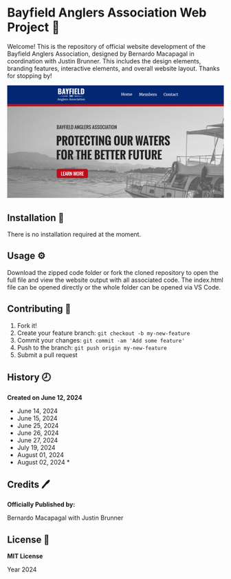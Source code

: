 # Bayfield Anglers Association Web Project :shark:

Welcome! This is the repository of official website development of the Bayfield Anglers Association, designed by Bernardo Macapagal in coordination with Justin Brunner. This includes the design elements, branding features, interactive elements, and overall website layout. Thanks for stopping by!

![BAA Readme Photo](/images/BAA_Readme_V1.png)

## Installation :wrench:

There is no installation required at the moment.

## Usage :gear:

Download the zipped code folder or fork the cloned repository to open the full file and view the website output with all associated code. The index.html file can be opened directly or the whole folder can be opened via VS Code.

## Contributing :bookmark:

1. Fork it!
2. Create your feature branch: `git checkout -b my-new-feature`
3. Commit your changes: `git commit -am 'Add some feature'`
4. Push to the branch: `git push origin my-new-feature`
5. Submit a pull request

## History :clock8:

**Created on June 12, 2024**

- June 14, 2024
- June 15, 2024
- June 25, 2024
- June 26, 2024
- June 27, 2024
- July 19, 2024
- August 01, 2024
- August 02, 2024 *

## Credits :pen:

**Officially Published by:**

Bernardo Macapagal with Justin Brunner

## License :page_facing_up:

**MIT License**

Year 2024
